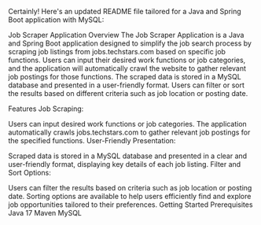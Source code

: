 
Certainly! Here's an updated README file tailored for a Java and Spring Boot application with MySQL:

Job Scraper Application
Overview
The Job Scraper Application is a Java and Spring Boot application designed to simplify the job search process by scraping job listings from jobs.techstars.com based on specific job functions. Users can input their desired work functions or job categories, and the application will automatically crawl the website to gather relevant job postings for those functions. The scraped data is stored in a MySQL database and presented in a user-friendly format. Users can filter or sort the results based on different criteria such as job location or posting date.

Features
Job Scraping:

Users can input desired work functions or job categories.
The application automatically crawls jobs.techstars.com to gather relevant job postings for the specified functions.
User-Friendly Presentation:

Scraped data is stored in a MySQL database and presented in a clear and user-friendly format, displaying key details of each job listing.
Filter and Sort Options:

Users can filter the results based on criteria such as job location or posting date.
Sorting options are available to help users efficiently find and explore job opportunities tailored to their preferences.
Getting Started
Prerequisites
Java 17
Maven
MySQL
